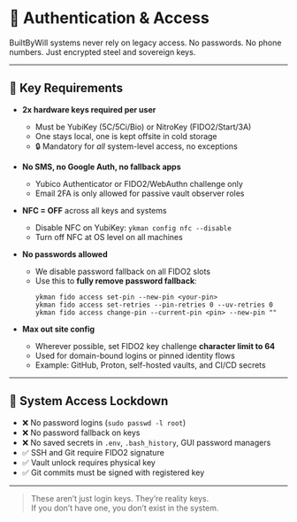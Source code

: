 # 🔐 Authentication & Access

BuiltByWill systems never rely on legacy access. No passwords. No phone numbers. Just encrypted steel and sovereign keys.

---

## 🔑 Key Requirements

- **2x hardware keys required per user**
  - Must be YubiKey (5C/5Ci/Bio) or NitroKey (FIDO2/Start/3A)
  - One stays local, one is kept offsite in cold storage
  - 🔒 Mandatory for *all* system-level access, no exceptions

- **No SMS, no Google Auth, no fallback apps**
  - Yubico Authenticator or FIDO2/WebAuthn challenge only
  - Email 2FA is only allowed for passive vault observer roles

- **NFC = OFF** across all keys and systems
  - Disable NFC on YubiKey: `ykman config nfc --disable`
  - Turn off NFC at OS level on all machines

- **No passwords allowed**
  - We disable password fallback on all FIDO2 slots
  - Use this to **fully remove password fallback**:
    ```
    ykman fido access set-pin --new-pin <your-pin>
    ykman fido access set-retries --pin-retries 0 --uv-retries 0
    ykman fido access change-pin --current-pin <pin> --new-pin ""
    ```

- **Max out site config**
  - Wherever possible, set FIDO2 key challenge **character limit to 64**
  - Used for domain-bound logins or pinned identity flows
  - Example: GitHub, Proton, self-hosted vaults, and CI/CD secrets

---

## 🧱 System Access Lockdown

- ❌ No password logins (`sudo passwd -l root`)
- ❌ No password fallback on keys
- ❌ No saved secrets in `.env`, `.bash_history`, GUI password managers
- ✅ SSH and Git require FIDO2 signature
- ✅ Vault unlock requires physical key
- ✅ Git commits must be signed with registered key

---

> These aren’t just login keys. They’re reality keys.  
> If you don’t have one, you don’t exist in the system.
